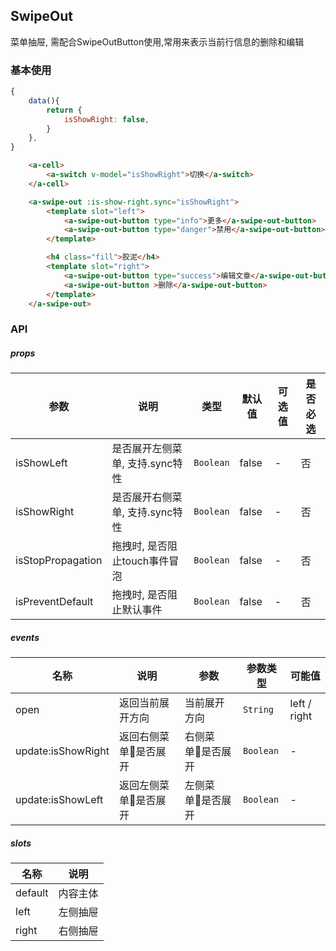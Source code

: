 ## SwipeOut
菜单抽屉, 需配合SwipeOutButton使用,常用来表示当前行信息的删除和编辑

### 基本使用
``` javascript
{
    data(){
        return {
            isShowRight: false,
        }
    },
}
```

``` html
    <a-cell>
        <a-switch v-model="isShowRight">切换</a-switch>
    </a-cell>

    <a-swipe-out :is-show-right.sync="isShowRight">
        <template slot="left">
            <a-swipe-out-button type="info">更多</a-swipe-out-button>
            <a-swipe-out-button type="danger">禁用</a-swipe-out-button>
        </template>

        <h4 class="fill">胶泥</h4>
        <template slot="right">
            <a-swipe-out-button type="success">编辑文章</a-swipe-out-button>
            <a-swipe-out-button >删除</a-swipe-out-button>
        </template>
    </a-swipe-out>
```

### API

##### props
| 参数 | 说明 | 类型 | 默认值 | 可选值 |是否必选
|-----------|-----------|-----------|-------------|-------------|-------------|
| isShowLeft | 是否展开左侧菜单, 支持.sync特性 | `Boolean` | false |-|否|
| isShowRight | 是否展开右侧菜单, 支持.sync特性 | `Boolean` | false |-|否|
| isStopPropagation | 拖拽时, 是否阻止touch事件冒泡 | `Boolean` | false |-|否|
| isPreventDefault | 拖拽时, 是否阻止默认事件 | `Boolean` | false |-|否|

##### events

| 名称 | 说明 | 参数 | 参数类型|可能值|
|-----------|-----------|-----------|-----------|-----------|
| open | 返回当前展开方向 | 当前展开方向 |`String`|left / right|
|update:isShowRight| 返回右侧菜单是否展开 | 右侧菜单是否展开 |`Boolean`|-|
|update:isShowLeft| 返回左侧菜单是否展开 | 左侧菜单是否展开 |`Boolean`|-|

##### slots
| 名称 | 说明 |
|-----------|-----------|
| default | 内容主体 |
| left | 左侧抽屉 |
| right | 右侧抽屉 |